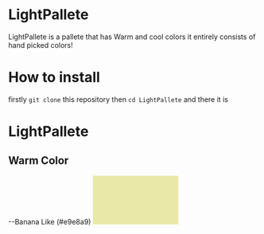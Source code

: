 # LightPallete
LightPallete is a pallete that has Warm and cool colors  it entirely  consists of hand picked colors!

# How to install


firstly `git clone` this repository
then `cd LightPallete`
and there it is


# LightPallete

## Warm Color

--Banana Like (#e9e8a9)
![Color Image](banana.png)


